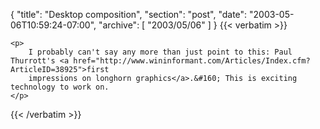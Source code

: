 {
  "title": "Desktop composition",
  "section": "post",
  "date": "2003-05-06T10:59:24-07:00",
  "archive": [
    "2003/05/06"
  ]
}
{{< verbatim >}}

    <p>
        I probably can't say any more than just point to this: Paul Thurrott's <a href="http://www.wininformant.com/Articles/Index.cfm?ArticleID=38925">first
        impressions on longhorn graphics</a>.&#160; This is exciting technology to work on.
    </p>

{{< /verbatim >}}
